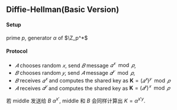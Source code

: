 ## Diffie-Hellman(Basic Version)
#### Setup
prime $p$, generator $\alpha$ of $\Z_p^*$

#### Protocol
- $𝐴$ chooses random $𝑥$, send $𝐵$ message $𝛼^𝑥 \mod 𝑝$,
- $𝐵$ chooses random $𝑦$, send $𝐴$ message $𝛼^𝑦 \mod 𝑝$,
- $𝐵$ receives $𝛼^𝑥$ and computes the shared key as $\bm K = (𝑎^𝑥)^𝑦 \mod 𝑝$
- $𝐴$ receives $𝛼^𝑦$ and computes the shared key as $\bm K=(𝑎^𝑦)^𝑥 \mod 𝑝$

若 middle 发送给 $B$ $\alpha^{x'}$, middle 和 $B$ 会同样计算出 $K = \alpha^{x'y}$.
